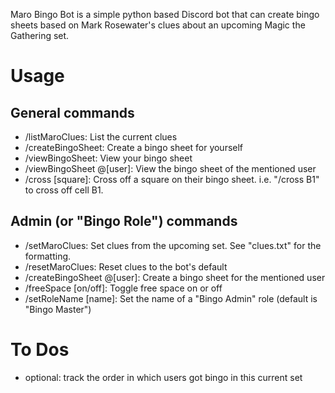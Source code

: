 Maro Bingo Bot is a simple python based Discord bot that can create bingo sheets based on Mark Rosewater's clues about an upcoming Magic the Gathering set.

# Usage

## General commands

- /listMaroClues: List the current clues
- /createBingoSheet: Create a bingo sheet for yourself
- /viewBingoSheet: View your bingo sheet
- /viewBingoSheet @[user]: View the bingo sheet of the mentioned user
- /cross [square]: Cross off a square on their bingo sheet. i.e. "/cross B1" to cross off cell B1.

## Admin (or "Bingo Role") commands

- /setMaroClues: Set clues from the upcoming set. See "clues.txt" for the formatting.
- /resetMaroClues: Reset clues to the bot's default
- /createBingoSheet @[user]: Create a bingo sheet for the mentioned user
- /freeSpace [on/off]: Toggle free space on or off
- /setRoleName [name]: Set the name of a "Bingo Admin" role (default is "Bingo Master")

# To Dos

- optional: track the order in which users got bingo in this current set
